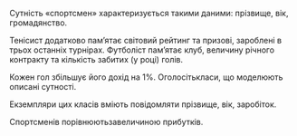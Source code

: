 Сутність «спортсмен» характеризується такими даними: прізвище, вік, громадянство. 

Тенісист додатково пам’ятає світовий рейтинг та призові, зароблені в трьох останніх турнірах. Футболіст пам’ятає клуб, величину річного контракту та кількість забитих (у році) голів. 

Кожен гол збільшує його дохід на 1%. Оголосітькласи, що моделюють описані сутності.

Екземпляри цих класів вміють повідомляти прізвище, вік, заробіток.

Спортсменів порівнюютьзавеличиною прибутків.
